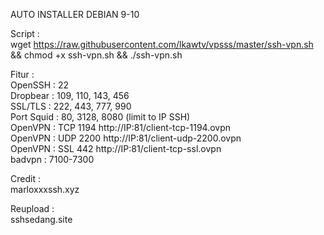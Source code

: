 AUTO INSTALLER DEBIAN 9-10

Script : <br>
wget https://raw.githubusercontent.com/lkawtv/vpsss/master/ssh-vpn.sh && chmod +x ssh-vpn.sh && ./ssh-vpn.sh

Fitur : <br>
OpenSSH        : 22 <br>
Dropbear       : 109, 110, 143, 456 <br>
SSL/TLS        : 222, 443, 777, 990 <br>
Port Squid     : 80, 3128, 8080 (limit to IP SSH) <br>
OpenVPN        : TCP 1194 http://IP:81/client-tcp-1194.ovpn <br>
OpenVPN        : UDP 2200 http://IP:81/client-udp-2200.ovpn <br>
OpenVPN        : SSL 442 http://IP:81/client-tcp-ssl.ovpn <br>
badvpn         : 7100-7300 <br>

Credit : <br>
marloxxxssh.xyz

Reupload : <br>
sshsedang.site
